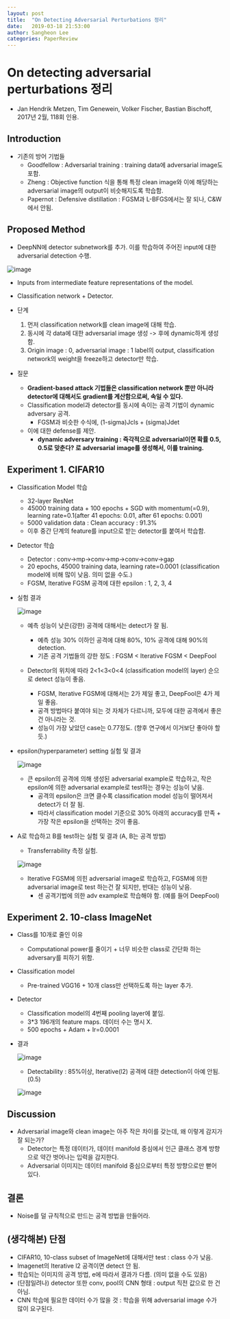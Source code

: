 ```yaml
---
layout: post
title:  "On Detecting Adversarial Perturbations 정리"
date:   2019-03-18 21:53:00
author: Sangheon Lee
categories: PaperReview
---
```


# On detecting adversarial perturbations 정리
- Jan Hendrik Metzen, Tim Genewein, Volker Fischer, Bastian Bischoff, 2017년 2월, 118회 인용.

## Introduction
- 기존의 방어 기법들
  - Goodfellow : Adversarial training : training data에 adversarial image도 포함.
  - Zheng : Objective function 식을 통해 특정 clean image와 이에 해당하는 adversarial image의 output이 비슷해지도록 학습함.
  - Papernot : Defensive distillation : FGSM과 L-BFGS에서는 잘 되나, C&W에서 안됨.

## Proposed Method
- DeepNN에 detector subnetwork를 추가. 이를 학습하여 주어진 input에 대한 adversarial detection 수행.

![image](https://user-images.githubusercontent.com/26705935/47154382-2569c080-d31d-11e8-837b-fad706e2285f.png)

  - Inputs from intermediate feature representations of the model.
  - Classification network + Detector.

- 단계
  1. 먼저 classification network를 clean image에 대해 학습.
  2. 동시에 각 data에 대한 adversarial image 생성 -> 후에 dynamic하게 생성함.
  3. Origin image : 0, adversarial image : 1 label의 output, classification network의 weight을 freeze하고 detector만 학습.

- 질문
  - **Gradient-based attack 기법들은 classification network 뿐만 아니라 detector에 대해서도 gradient를 계산함으로써, 속일 수 있다.**
  - Classification model과 detector를 동시에 속이는 공격 기법이 dynamic adversary 공격.
    - FGSM과 비슷한 수식에, (1-sigma)Jcls + (sigma)Jdet
  - 이에 대한 defense를 제안.
    - **dynamic adversary training : 즉각적으로 adversarial이면 확률 0.5, 0.5로 맞춘다? 로 adversarial image를 생성해서, 이를 training.**

## Experiment 1. CIFAR10
- Classification Model 학습
  - 32-layer ResNet
  - 45000 training data + 100 epochs + SGD with momentum(=0.9), learning rate=0.1(after 41 epochs: 0.01, after 61 epochs: 0.001)
  - 5000 validation data : Clean accuracy : 91.3%
  - 이후 중간 단계의 feature를 input으로 받는 detector를 붙여서 학습함.

- Detector 학습
  - Detector : conv->mp->conv->mp->conv->conv->gap
  - 20 epochs, 45000 training data, learning rate=0.0001 (classification model에 비해 많이 낮음. 의미 없을 수도.)
  - FGSM, Iterative FGSM 공격에 대한 epsilon : 1, 2, 3, 4

- 실험 결과

  ![image](https://user-images.githubusercontent.com/26705935/47154826-57c7ed80-d31e-11e8-8395-bb349e85725f.png)

  - 예측 성능이 낮은(강한) 공격에 대해서는 detect가 잘 됨.
    - 예측 성능 30% 이하인 공격에 대해 80%, 10% 공격에 대해 90%의 detection.
    - 기존 공격 기법들의 강한 정도 : FGSM < Iterative FGSM < DeepFool

  - Detector의 위치에 따라 2<1<3<0<4 (classification model의 layer) 순으로 detect 성능이 좋음.
    - FGSM, Iterative FGSM에 대해서는 2가 제일 좋고, DeepFool은 4가 제일 좋음.
    - 공격 방법마다 붙여야 되는 것 자체가 다르니까, 모두에 대한 공격에서 좋은 건 아니라는 것.
    - 성능이 가장 낮았던 case는 0.77정도. (향후 연구에서 이거보단 좋아야 할 듯.)

- epsilon(hyperparameter) setting 실험 및 결과

  ![image](https://user-images.githubusercontent.com/26705935/47155121-0d933c00-d31f-11e8-9bff-a4a8045fbaea.png)

  - 큰 epsilon의 공격에 의해 생성된 adversarial example로 학습하고, 작은 epsilon에 의한 adversarial example로 test하는 경우는 성능이 낮음.
	- 공격의 epsilon은 크면 클수록 classification model 성능이 떨어져서 detect가 더 잘 됨.
	- 따라서 classification model 기준으로 30% 아래의 accuracy를 만족 + 가장 작은 epsilon을 선택하는 것이 좋음.

- A로 학습하고 B를 test하는 실험 및 결과 (A, B는 공격 방법)
  - Transferrability 측정 실험.

  ![image](https://user-images.githubusercontent.com/26705935/54531590-fee1ab80-49c8-11e9-9e9d-0bead252c3f3.png)

  - Iterative FGSM에 의힌 adversarial image로 학습하고, FGSM에 의한 adversarial image로 test 하는건 잘 되지만, 반대는 성능이 낮음.
	- 센 공격기법에 의한 adv example로 학습해야 함. (예를 들어 DeepFool)

## Experiment 2. 10-class ImageNet
- Class를 10개로 줄인 이유
  - Computational power를 줄이기 + 너무 비슷한 class로 간단화 하는 adversary를 피하기 위함.

- Classification model
  - Pre-trained VGG16 + 10개 class만 선택하도록 하는 layer 추가.

- Detector
  - Classification model의 4번째 pooling layer에 붙임.
  - 3*3 196개의 feature maps. 데이터 수는 명시 X.
  - 500 epochs + Adam + lr=0.0001

- 결과

  ![image](https://user-images.githubusercontent.com/26705935/47155681-37992e00-d320-11e8-8723-2cdf18aeccff.png)

  - Detectability : 85%이상, Iterative(l2) 공격에 대한 detection이 아예 안됨.(0.5)

  ![image](https://user-images.githubusercontent.com/26705935/47155719-5697c000-d320-11e8-9646-da2d564e90e9.png)

## Discussion
- Adversarial image와 clean image는 아주 작은 차이를 갖는데, 왜 이렇게 감지가 잘 되는가?
  - Detector는 특정 데이터가, 데이터 manifold 중심에서 인근 클래스 경계 방향으로 약간 벗어나는 입력을 감지한다.
  - Adversarial 이미지는 데이터 manifold 중심으로부터 특정 방향으로만 뻗어 있다.

## 결론
- Noise를 덜 규칙적으로 만드는 공격 방법을 만들어라.

## (생각해본) 단점
- CIFAR10, 10-class subset of ImageNet에 대해서만 test : class 수가 낮음.
- Imagenet의 Iterative l2 공격이면 detect 안 됨.
- 학습되는 이미지의 공격 방법, e에 따라서 결과가 다름. (의미 없을 수도 있음)
- (단점일려나) detector 또한 conv, pool의 CNN 형태 : output 직전 값으로 한 건 아님.
- CNN 학습에 필요한 데이터 수가 많을 것 : 학습을 위해 adversarial image 수가 많이 요구된다.
